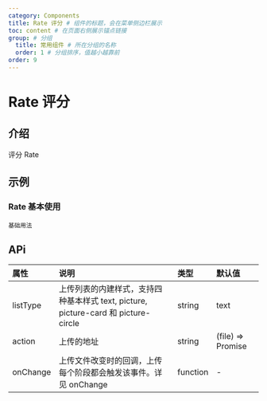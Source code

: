 ```yaml
---
category: Components
title: Rate 评分 # 组件的标题，会在菜单侧边栏展示
toc: content # 在页面右侧展示锚点链接
group: # 分组
  title: 常用组件 # 所在分组的名称
  order: 1 # 分组排序，值越小越靠前
order: 9    
---
```


# Rate 评分

## 介绍

评分 Rate

## 示例 


### Rate 基本使用
<!-- 可以通过code加载示例代码，dumi会帮我们做解析 -->
<code src="./demo/Rate.tsx">基础用法</code>


## APi

<!-- 会生成api表格 -->
| 属性 | 说明 |类型 | 默认值 |
| :---- | :---------------------- | :-------- | :---- |
| listType | 上传列表的内建样式，支持四种基本样式 text, picture, picture-card 和 picture-circle | string | text | - |
| action | 上传的地址 | string | (file) => Promise<string> | - |
| onChange | 上传文件改变时的回调，上传每个阶段都会触发该事件。详见 onChange | function | - |

